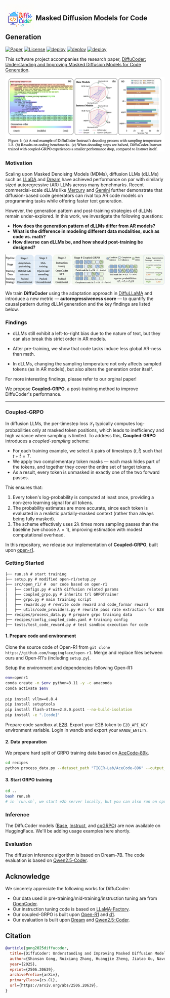 ## <img src="figs/logos.png" width="18%" alt="" align=center /> Masked Diffusion Models for Code Generation

[![Paper](https://img.shields.io/badge/Paper-Arxiv%20Link-green)](https://arxiv.org/abs/2506.20639)
[![License](https://img.shields.io/badge/License-Apple-blue)](LICENSE)
[![deploy](https://img.shields.io/badge/Hugging%20Face-DiffuCoder_Base-FFEB3B)](https://huggingface.co/apple/DiffuCoder-7B-Base)
[![deploy](https://img.shields.io/badge/Hugging%20Face-DiffuCoder_Instruct-FFEB3B)](https://huggingface.co/apple/DiffuCoder-7B-Instruct)
[![deploy](https://img.shields.io/badge/Hugging%20Face-DiffuCoder_cpGRPO-FFEB3B)](https://huggingface.co/apple/DiffuCoder-7B-cpGRPO)


This software project accompanies the research paper, [DiffuCoder: Understanding and Improving Masked Diffusion Models for Code Generation](https://arxiv.org/abs/2506.20639).

<div align="center">
<img src="figs/teaser.png"/>
</div>

### Motivation

Scaling upon Masked Denoising Models (MDMs), diffusion LLMs (dLLMs) such as [LLaDA](https://ml-gsai.github.io/LLaDA-demo/) and [Dream](https://hkunlp.github.io/blog/2025/dream/) have achieved performance on par with similarly sized autoregressive (AR) LLMs across many benchmarks. Recent commercial-scale dLLMs like [Mercury](https://chat.inceptionlabs.ai/) and [Gemini](https://deepmind.google/models/gemini-diffusion/) further demonstrate that diffusion-based code generators can rival top AR code models on programming tasks while offering faster text generation.

However, the generation pattern and post-training strategies of dLLMs remain under-explored. In this work, we investigate the following questions:

- **How does the generation pattern of dLLMs differ from AR models?**  
- **What is the difference in modeling different data modalities, such as code vs. math?**  
- **How diverse can dLLMs be, and how should post-training be designed?**  

<div align="center">
<img src="figs/pipeline.png"/>
</div>

We train **DiffuCoder** using the adaptation approach in [DiffuLLaMA](https://github.com/HKUNLP/DiffuLLaMA) and introduce a new metric — **autoregressiveness score** — to quantify the causal pattern during dLLM generation and the key findings are listed below.

### Findings
- dLLMs still exhibit a left-to-right bias due to the nature of text, but they can also break this strict order in AR models.

- After pre-training, we show that code tasks induce less global AR-ness than math.

- In dLLMs, changing the sampling temperature not only affects sampled tokens (as in AR models), but also alters the generation order itself. 

For more interesting findings, please refer to our orginal paper!

We propose **Coupled-GRPO**, a post-training method to improve DiffuCoder's performance.

---

### Coupled-GRPO

In diffusion LLMs, the per-timestep loss $\mathcal{L}_{t}$ typically computes log-probabilities only at masked token positions, which leads to inefficiency and high variance when sampling is limited. To address this, **Coupled-GRPO** introduces a *coupled-sampling* scheme:

- For each training example, we select $\lambda$ pairs of timesteps $(t, \hat{t})$ such that $t + \hat{t} = T$.
- We apply two complementary token masks — each mask hides part of the tokens, and together they cover the entire set of target tokens.
- As a result, every token is unmasked in exactly one of the two forward passes.

This ensures that:
1. Every token's log-probability is computed at least once, providing a non-zero learning signal for all tokens.
2. The probability estimates are more accurate, since each token is evaluated in a realistic partially-masked context (rather than always being fully masked).
3. The scheme effectively uses $2\lambda$ times more sampling passes than the baseline (we choose $\lambda=1$), improving estimation with modest computational overhead.


In this repository, we release our implementation of **Coupled-GRPO**, built upon [open-r1](https://github.com/huggingface/open-r1/blob/6a0cd5c8ad031fc75118a4ce7f42a4860c3d8dea/).

### Getting Started
```
├── run.sh # start training
├── setup.py # modified open-r1/setup.py
├── src/open_r1/ #  our code based on open-r1
│   ├── configs.py # with diffusion related params
│   ├── coupled_grpo.py # inherits trl GRPOTrainer 
│   ├── grpo.py # main training script
│   ├── rewards.py # rewrite code reward and code_formar reward 
│   ├── utils/code_providers.py # rewrite pass rate extraction for E2B
├── recipes/process_data.py # prepare grpo training data
├── recipes/config_coupled_code.yaml # training config
├── tests/test_code_reward.py # test sandbox execution for code
```
#### 1. Prepare code and environment
Clone the source code of Open-R1 from `git clone https://github.com/huggingface/open-r1`. Merge and replace files between ours and Open-R1's (including `setup.py`).

Setup the environment and dependencies following Open-R1: 
```bash
env=openr1
conda create -n $env python=3.11 -y -c anaconda
conda activate $env

pip install vllm==0.8.4
pip install setuptools
pip install flash-attn==2.8.0.post1 --no-build-isolation
pip install -e ".[code]"
```

Prepare code sandbox at [E2B](https://e2b.dev/). Export your E2B token to `E2B_API_KEY` environment variable. Login in wandb and export your `WANDB_ENTITY`.

#### 2. Data preparation
We prepare hard split of GRPO training data based on [AceCode-89k](https://huggingface.co/datasets/TIGER-Lab/AceCode-87K).
```bash
cd recipes
python process_data.py --dataset_path "TIGER-Lab/AceCode-89K" --output_path "./acecode_hard.json" --difficulty "hard"
```

#### 3. Start GRPO training
```bash
cd ..
bash run.sh 
# in `run.sh`, we start e2b server locally, but you can also run on cpu clusters to serve it.
```

### Inference
The DiffuCoder models ([Base](https://huggingface.co/apple/DiffuCoder-7B-Base), [Instruct](https://huggingface.co/apple/DiffuCoder-7B-Instruct), and [cpGRPO](https://huggingface.co/apple/DiffuCoder-7B-cpGRPO)) are now available on HuggingFace. We'll be adding usage examples here shortly.

### Evaluation
The diffusion inference algorithm is based on Dream-7B. The code evaluation is based on [Qwen2.5-Coder](https://github.com/QwenLM/Qwen2.5-Coder/tree/main/qwencoder-eval).

## Acknowledge
We sincerely appreciate the following works for DiffuCoder:
- Our data used in pre-training/mid-training/instruction tuning are from [OpenCoder](https://huggingface.co/OpenCoder-LLM).
- Our instruction tuning code is based on [LLaMA-Factory](https://github.com/hiyouga/LLaMA-Factory).
- Our coupled-GRPO is built upon [Open-R1](https://github.com/huggingface/open-r1) and [d1](https://github.com/dllm-reasoning/d1).
- Our evaluation is built upon [Dream](https://github.com/HKUNLP/Dream) and [Qwen2.5-Coder](https://github.com/QwenLM/Qwen2.5-Coder/tree/main/qwencoder-eval).

## Citation
```bibtex
@article{gong2025diffucoder,
  title={DiffuCoder: Understanding and Improving Masked Diffusion Models for Code Generation},
  author={Shansan Gong, Ruixiang Zhang, Huangjie Zheng, Jiatao Gu, Navdeep Jaitly, Lingpeng Kong, Yizhe Zhang},
  year={2025},
  eprint={2506.20639},
  archivePrefix={arXiv},
  primaryClass={cs.CL},
  url={https://arxiv.org/abs/2506.20639},
}
```